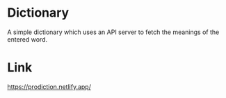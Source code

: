 # Dictionary
A simple dictionary which uses an API server to fetch the meanings of the entered word.

# Link
https://prodiction.netlify.app/

